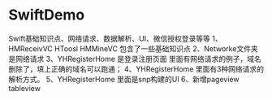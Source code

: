 # SwiftDemo
Swift基础知识点、网络请求、数据解析、UI、微信授权登录等等
1、HMReceivVC HToosl HMMineVC 包含了一些基础知识点
2、Networke文件夹是网络请求
3、YHRegisterHome 是登录注册页面 里面有网络请求的例子，域名删除了，填上正确的域名可以跑通；
4、YHRegisterHome 里面有3种网络请求的解析方式。
5、YHRegisterHome 里面是snp构建的UI
6、新增pageview tableview
